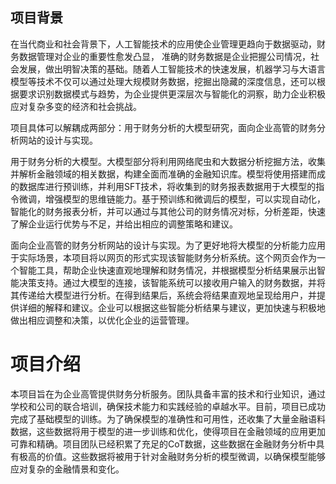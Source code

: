 ## 项目背景

在当代商业和社会背景下，人工智能技术的应用使企业管理更趋向于数据驱动，财务数据管理对企业的重要性愈发凸显， 准确的财务数据是企业把握公司情况，社会发展，做出明智决策的基础。随着人工智能技术的快速发展，机器学习与大语言模型等技术不仅可以通过处理大规模财务数据，挖掘出隐藏的深度信息，还可以根据要求识别数据模式与趋势，为企业提供更深层次与智能化的洞察，助力企业积极应对复杂多变的经济和社会挑战。

项目具体可以解耦成两部分：用于财务分析的大模型研究，面向企业高管的财务分析网站的设计与实现。

用于财务分析的大模型。大模型部分将利用网络爬虫和大数据分析挖掘方法，收集并解析金融领域的相关数据，构建全面而准确的金融知识库。模型将使用搭建而成的数据库进行预训练，并利用SFT技术，将收集到的财务报表数据用于大模型的指令微调，增强模型的思维链能力。基于预训练和微调后的模型，可以实现自动化，智能化的财务报表分析，并可以通过与其他公司的财务情况对标，分析差距，快速了解企业运行优势与不足，并给出相应的调整策略和建议。

面向企业高管的财务分析网站的设计与实现。为了更好地将大模型的分析能力应用于实际场景，本项目将以网页的形式实现该智能财务分析系统。这个网页会作为一个智能工具，帮助企业快速直观地理解和财务情况，并根据模型分析结果展示出智能决策支持。通过大模型的连接，该智能系统可以接收用户输入的财务数据，并将其传递给大模型进行分析。在得到结果后，系统会将结果直观地呈现给用户，并提供详细的解释和建议。企业可以根据这些智能分析结果与建议，更加快速与积极地做出相应调整和决策，以优化企业的运营管理。

# 项目介绍

本项目旨在为企业高管提供财务分析服务。团队具备丰富的技术和行业知识，通过学校和公司的联合培训，确保技术能力和实践经验的卓越水平。目前，项目已成功完成了基础模型的训练。为了确保模型的准确性和可用性，还收集了大量金融语料数据，这些数据将用于模型的进一步训练和优化，使得项目在金融领域的应用更加可靠和精确。项目团队已经积累了充足的CoT数据，这些数据在金融财务分析中具有极高的价值。这些数据将被用于针对金融财务分析的模型微调，以确保模型能够应对复杂的金融情景和变化。